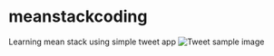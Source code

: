 # meanstackcoding
Learning mean stack using simple tweet app
![Tweet sample image](../master/tweet.png)
